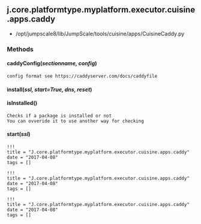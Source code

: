 <!-- toc -->
## j.core.platformtype.myplatform.executor.cuisine.apps.caddy

- /opt/jumpscale8/lib/JumpScale/tools/cuisine/apps/CuisineCaddy.py

### Methods

#### caddyConfig(*sectionname, config*) 

```
config format see https://caddyserver.com/docs/caddyfile

```

#### install(*ssl, start=True, dns, reset*) 

#### isInstalled() 

```
Checks if a package is installed or not
You can ovveride it to use another way for checking

```

#### start(*ssl*) 


```
!!!
title = "J.core.platformtype.myplatform.executor.cuisine.apps.caddy"
date = "2017-04-08"
tags = []
```

```
!!!
title = "J.core.platformtype.myplatform.executor.cuisine.apps.caddy"
date = "2017-04-08"
tags = []
```

```
!!!
title = "J.core.platformtype.myplatform.executor.cuisine.apps.caddy"
date = "2017-04-08"
tags = []
```
